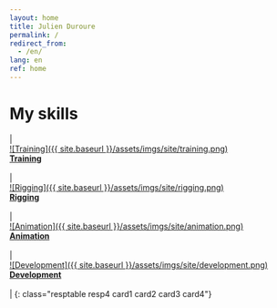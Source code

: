 ```yaml
---
layout: home
title: Julien Duroure
permalink: /
redirect_from:
  - /en/
lang: en
ref: home
---
```


<h1>My skills</h1>  

|[<br/>![Training]({{ site.baseurl }}/assets/imgs/site/training.png)<br/>__Training__][1] <br/><br/> | <br/>[![Rigging]({{ site.baseurl }}/assets/imgs/site/rigging.png)<br/>__Rigging__][2] <br/><br/>| <br/>[![Animation]({{ site.baseurl }}/assets/imgs/site/animation.png)<br/>__Animation__][3] <br/><br/>|<br/> [![Development]({{ site.baseurl }}/assets/imgs/site/development.png)<br/>__Development__][4] <br/><br/> |
{: class="resptable resp4 card1 card2 card3 card4"}

[1]: {{site.baseurl}}/services/training/
[2]: {{site.baseurl}}/services/rigging/
[3]: {{site.baseurl}}/services/animation/
[4]: {{site.baseurl}}/services/development/
